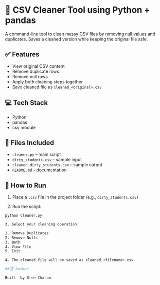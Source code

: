 # 🧼 CSV Cleaner Tool using Python + pandas

A command-line tool to clean messy CSV files by removing null values and duplicates. Saves a cleaned version while keeping the original file safe.


## ✅ Features

- View original CSV content
- Remove duplicate rows
- Remove null rows
- Apply both cleaning steps together
- Save cleaned file as `cleaned_<original>.csv`

## 💻 Tech Stack

- Python
- pandas
- csv module

## 📂 Files Included

- `cleaner.py` – main script  
- `dirty_students.csv` – sample input  
- `cleaned_dirty_students.csv` – sample output  
- `README.md` – documentation  

## 🚀 How to Run

1. Place a `.csv` file in the project folder (e.g., `dirty_students.csv`)

2. Run the script:
```bash
python cleaner.py

3. Select your cleaning operation:

1. Remove Duplicates  
2. Remove Nulls  
3. Both  
4. View File  
5. Exit

4. The cleaned file will be saved as cleaned_<filename>.csv

##🏆 Author

Built  by Sree Charan
